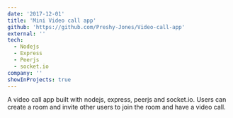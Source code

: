```yaml
---
date: '2017-12-01'
title: 'Mini Video call app'
github: 'https://github.com/Preshy-Jones/Video-call-app'
external: ''
tech:
  - Nodejs
  - Express
  - Peerjs
  - socket.io
company: ''
showInProjects: true
---
```


A video call app built with nodejs, express, peerjs and socket.io. Users can create a room and invite other users to join the room and have a video call.
